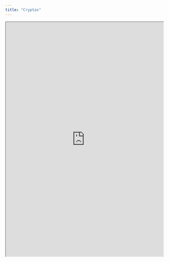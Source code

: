 ```yaml
---
title: "Cryptas"
---
```



<iframe height="750" width="100%" src="https://ewelton.github.io/ktest/wiki.html#Cryptas"></iframe>
